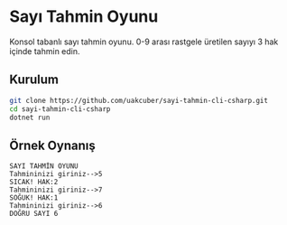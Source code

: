 # Sayı Tahmin Oyunu

Konsol tabanlı sayı tahmin oyunu. 0-9 arası rastgele üretilen sayıyı 3 hak içinde tahmin edin.

## Kurulum

```bash
git clone https://github.com/uakcuber/sayi-tahmin-cli-csharp.git
cd sayi-tahmin-cli-csharp
dotnet run
```

## Örnek Oynanış

```
SAYI TAHMİN OYUNU
Tahmininizi giriniz-->5
SICAK! HAK:2
Tahmininizi giriniz-->7
SOĞUK! HAK:1
Tahmininizi giriniz-->6
DOĞRU SAYI 6
```
